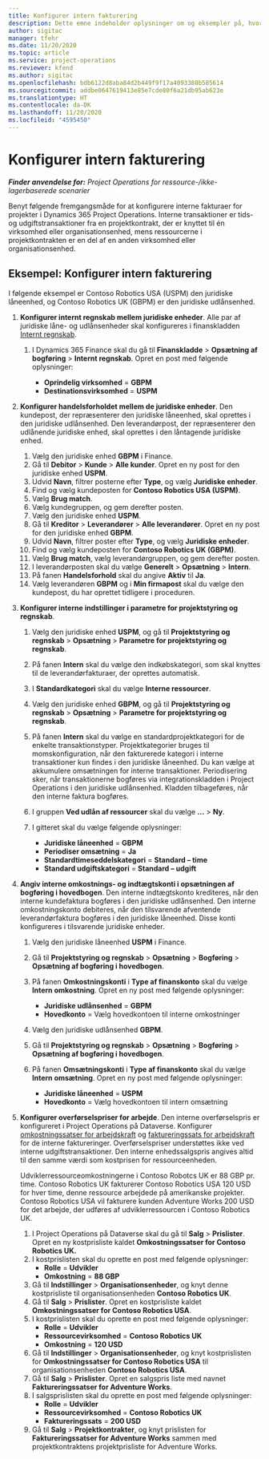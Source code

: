 ```yaml
---
title: Konfigurer intern fakturering
description: Dette emne indeholder oplysninger om og eksempler på, hvordan du kan konfigurere intern fakturering for projekter.
author: sigitac
manager: tfehr
ms.date: 11/20/2020
ms.topic: article
ms.service: project-operations
ms.reviewer: kfend
ms.author: sigitac
ms.openlocfilehash: bdb6122d8aba84d2b449f9f17a4093388b585614
ms.sourcegitcommit: addbe0647619413e85e7cde80f6a21db95ab623e
ms.translationtype: HT
ms.contentlocale: da-DK
ms.lasthandoff: 11/20/2020
ms.locfileid: "4595450"
---
```

# <a name="configure-intercompany-invoicing"></a>Konfigurer intern fakturering

_**Finder anvendelse for:** Project Operations for ressource-/ikke-lagerbaserede scenarier_

Benyt følgende fremgangsmåde for at konfigurere interne fakturaer for projekter i Dynamics 365 Project Operations. Interne transaktioner er tids- og udgiftstransaktioner fra en projektkontrakt, der er knyttet til én virksomhed eller organisationsenhed, mens ressourcerne i projektkontrakten er en del af en anden virksomhed eller organisationsenhed.

## <a name="example-configure-intercompany-invoicing"></a>Eksempel: Konfigurer intern fakturering

I følgende eksempel er Contoso Robotics USA (USPM) den juridiske låneenhed, og Contoso Robotics UK (GBPM) er den juridiske udlånsenhed. 

1. **Konfigurer internt regnskab mellem juridiske enheder**. Alle par af juridiske låne- og udlånsenheder skal konfigureres i finanskladden [Internt regnskab](https://docs.microsoft.com/dynamics365/finance/general-ledger/intercompany-accounting-setup).
    
    1. I Dynamics 365 Finance skal du gå til **Finanskladde** > **Opsætning af bogføring** > **Internt regnskab**. Opret en post med følgende oplysninger:

        - **Oprindelig virksomhed** = **GBPM**
        - **Destinationsvirksomhed** = **USPM**

2. **Konfigurer handelsforholdet mellem de juridiske enheder**. Den kundepost, der repræsenterer den juridiske låneenhed, skal oprettes i den juridiske udlånsenhed. Den leverandørpost, der repræsenterer den udlånende juridiske enhed, skal oprettes i den låntagende juridiske enhed.

     1. Vælg den juridiske enhed **GBPM** i Finance.
     2. Gå til **Debitor** > **Kunde** > **Alle kunder**. Opret en ny post for den juridiske enhed **USPM**.
     3. Udvid **Navn**, filtrer posterne efter **Type**, og vælg **Juridiske enheder**. 
     4. Find og vælg kundeposten for **Contoso Robotics USA (USPM)**.
     5. Vælg **Brug match**. 
     6. Vælg kundegruppen, og gem derefter posten.
     7. Vælg den juridiske enhed **USPM**.
     8. Gå til **Kreditor** > **Leverandører** > **Alle leverandører**. Opret en ny post for den juridiske enhed **GBPM**.
     9. Udvid **Navn**, filtrer poster efter **Type**, og vælg **Juridiske enheder**. 
     10. Find og vælg kundeposten for **Contoso Robotics UK (GBPM)**.
     11. Vælg **Brug match**, vælg leverandørgruppen, og gem derefter posten.
     12. I leverandørposten skal du vælge **Generelt** > **Opsætning** > **Intern**.
     13. På fanen **Handelsforhold** skal du angive **Aktiv** til **Ja**.
     14. Vælg leverandøren **GBPM** og i **Min firmapost** skal du vælge den kundepost, du har oprettet tidligere i proceduren.

3. **Konfigurer interne indstillinger i parametre for projektstyring og regnskab**. 

    1. Vælg den juridiske enhed **USPM**, og gå til **Projektstyring og regnskab** > **Opsætning** > **Parametre for projektstyring og regnskab**.
    2. På fanen **Intern** skal du vælge den indkøbskategori, som skal knyttes til de leverandørfakturaer, der oprettes automatisk.
    3. I **Standardkategori** skal du vælge **Interne ressourcer**.
    4. Vælg den juridiske enhed **GBPM**, og gå til **Projektstyring og regnskab** > **Opsætning** > **Parametre for projektstyring og regnskab**.
    5. På fanen **Intern** skal du vælge en standardprojektkategori for de enkelte transaktionstyper. Projektkategorier bruges til momskonfiguration, når den fakturerede kategori i interne transaktioner kun findes i den juridiske låneenhed. Du kan vælge at akkumulere omsætningen for interne transaktioner. Periodisering sker, når transaktionerne bogføres via integrationskladden i Project Operations i den juridiske udlånsenhed. Kladden tilbageføres, når den interne faktura bogføres.
    6. I gruppen **Ved udlån af ressourcer** skal du vælge **...** > **Ny**. 
    7. I gitteret skal du vælge følgende oplysninger:

          - **Juridiske låneenhed** = **GBPM**
          - **Periodiser omsætning** = **Ja**
          - **Standardtimeseddelskategori** = **Standard – time**
          - **Standard udgiftskategori** = **Standard – udgift**

4. **Angiv interne omkostnings- og indtægtskonti i opsætningen af bogføring i hovedbogen**. Den interne indtægtskonto krediteres, når den interne kundefaktura bogføres i den juridiske udlånsenhed. Den interne omkostningskonto debiteres, når den tilsvarende afventende leverandørfaktura bogføres i den juridiske låneenhed. Disse konti konfigureres i tilsvarende juridiske enheder. 
      
     1. Vælg den juridiske låneenhed **USPM** i Finance. 
     2. Gå til **Projektstyring og regnskab** > **Opsætning** > **Bogføring** > **Opsætning af bogføring i hovedbogen**. 
     3. På fanen **Omkostningskonti** i **Type af finanskonto** skal du vælge **Intern omkostning**. Opret en ny post med følgende oplysninger:
      
        - **Juridiske udlånsenhed** = **GBPM**
        - **Hovedkonto** = Vælg hovedkontoen til interne omkostninger
        
     4. Vælg den juridiske udlånsenhed **GBPM**. 
     5. Gå til **Projektstyring og regnskab** > **Opsætning** > **Bogføring** > **Opsætning af bogføring i hovedbogen**. 
     6. På fanen **Omsætningskonti** i **Type af finanskonto** skal du vælge **Intern omsætning**. Opret en ny post med følgende oplysninger:

        - **Juridiske låneenhed** = **USPM**
        - **Hovedkonto** = Vælg hovedkontoen til intern omsætning 

5. **Konfigurer overførselspriser for arbejde**. Den interne overførselspris er konfigureret i Project Operations på Dataverse. Konfigurer [omkostningssatser for arbejdskraft](../pricing-costing/set-up-labor-cost-rate.md#transfer-pricing-and-costs-for-resources-outside-of-your-division-or-legal-entity) og [faktureringssats for arbejdskraft](../pricing-costing/set-up-labor-bill-rate.md#transfer-pricing-or-set-up-bill-rates-for-resources-from-other-organizational-units-or-divisions) for de interne faktureringer. Overførselspriser understøttes ikke ved interne udgiftstransaktioner. Den interne enhedssalgspris angives altid til den samme værdi som kostprisen for ressourceenheden.

      Udviklerressourceomkostningerne i Contoso Robotcs UK er 88 GBP pr. time. Contoso Robotics UK fakturerer Contoso Robotics USA 120 USD for hver time, denne ressource arbejdede på amerikanske projekter. Contoso Robotics USA vil fakturere kunden Adventure Works 200 USD for det arbejde, der udføres af udviklerressourcen i Contoso Robotics UK.

      1. I Project Operations på Dataverse skal du gå til **Salg** > **Prislister**. Opret en ny kostprisliste kaldet **Omkostningssatser for Contoso Robotics UK.** 
      2. I kostprislisten skal du oprette en post med følgende oplysninger:
         - **Rolle** = **Udvikler**
         - **Omkostning** = **88 GBP**
      3. Gå til **Indstillinger** > **Organisationsenheder**, og knyt denne kostprisliste til organisationsenheden **Contoso Robotics UK**.
      4. Gå til **Salg** > **Prislister**. Opret en kostprisliste kaldet **Omkostningssatser for Contoso Robotics USA**. 
      5. I kostprislisten skal du oprette en post med følgende oplysninger:
          - **Rolle** = **Udvikler**
          - **Ressourcevirksomhed** = **Contoso Robotics UK**
          - **Omkostning** = **120 USD**
      6. Gå til **Indstillinger** > **Organisationsenheder**, og knyt kostprislisten for **Omkostningssatser for Contoso Robotics USA** til organisationsenheden **Contoso Robotics USA**.
      7. Gå til **Salg** > **Prislister**. Opret en salgspris liste med navnet **Faktureringssatser for Adventure Works**. 
      8. I salgsprislisten skal du oprette en post med følgende oplysninger:
          - **Rolle** = **Udvikler**
          - **Ressourcevirksomhed** = **Contoso Robotics UK**
          - **Faktureringssats** = **200 USD**
      9. Gå til **Salg** > **Projektkontrakter**, og knyt prislisten for **Faktureringssatser for Adventure Works** sammen med projektkontraktens projektprisliste for Adventure Works.

